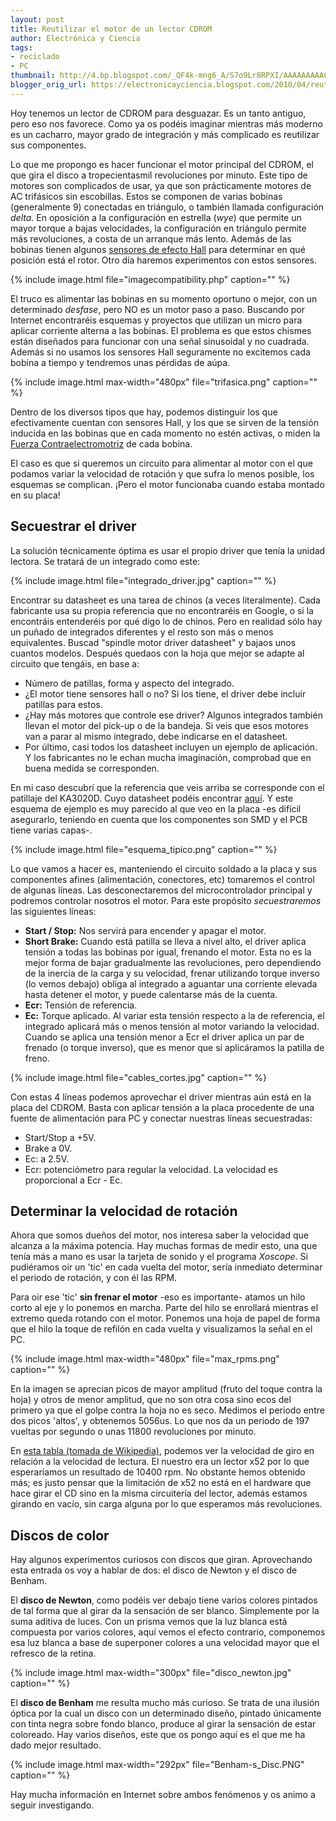 ```yaml
---
layout: post
title: Reutilizar el motor de un lector CDROM
author: Electrónica y Ciencia
tags:
- reciclado
- PC
thumbnail: http://4.bp.blogspot.com/_QF4k-mng6_A/S7o9Lr8RPXI/AAAAAAAAACQ/DSEexSvnRRI/s72-c/imagecompatibility.php
blogger_orig_url: https://electronicayciencia.blogspot.com/2010/04/reutilizar-el-motor-de-un-lector-cdrom.html
---
```


Hoy tenemos un lector de CDROM para desguazar. Es un tanto antiguo, pero eso nos favorece. Como ya os podéis imaginar mientras más moderno es un cacharro, mayor grado de integración y más complicado es reutilizar sus componentes.

Lo que me propongo es hacer funcionar el motor principal del CDROM, el que gira el disco a tropecientasmil revoluciones por minuto. Este tipo de motores son complicados de usar, ya que son prácticamente motores de AC trifásicos sin escobillas. Estos se componen de varias bobinas (generalmente 9) conectadas en triángulo, o también llamada configuración *delta*. En oposición a la configuración en estrella (*wye*) que permite un mayor torque a bajas velocidades, la configuración en triángulo permite más revoluciones, a costa de un arranque más lento. Además de las bobinas tienen algunos [sensores de efecto Hall](http://en.wikipedia.org/wiki/Hall_sensor) para determinar en qué posición está el rotor. Otro día haremos experimentos con estos sensores.

{% include image.html file="imagecompatibility.php" caption="" %}

El truco es alimentar las bobinas en su momento oportuno o mejor, con un determinado *desfase*, pero NO es un motor paso a paso. Buscando por Internet encontraréis esquemas y proyectos que utilizan un micro para aplicar corriente alterna a las bobinas. El problema es que estos chismes están diseñados para funcionar con una señal sinusoidal y no cuadrada. Además si no usamos los sensores Hall seguramente no excitemos cada bobina a tiempo y tendremos unas pérdidas de aúpa.

{% include image.html max-width="480px" file="trifasica.png" caption="" %}

Dentro de los diversos tipos que hay, podemos distinguir los que efectivamente cuentan con sensores Hall, y los que se sirven de la tensión inducida en las bobinas que en cada momento no estén activas, o miden la [Fuerza Contraelectromotriz](http://es.wikipedia.org/wiki/Fuerza_contraelectromotriz) de cada bobina.

El caso es que si queremos un circuito para alimentar al motor con el que podamos variar la velocidad de rotación y que sufra lo menos posible, los esquemas se complican. ¡Pero el motor funcionaba cuando estaba montado en su placa!

## Secuestrar el driver

La solución técnicamente óptima es usar el propio driver que tenía la unidad lectora. Se tratará de un integrado como este:

{% include image.html file="integrado_driver.jpg" caption="" %}

Encontrar su datasheet es una tarea de chinos (a veces literalmente). Cada fabricante usa su propia referencia que no encontraréis en Google, o si la encontráis entenderéis por qué digo lo de chinos. Pero en realidad sólo hay un puñado de integrados diferentes y el resto son más o menos equivalentes. Buscad "spindle motor driver datasheet" y bajaos unos cuantos modelos. Después quedaos con la hoja que mejor se adapte al circuito que tengáis, en base a:

- Número de patillas, forma y aspecto del integrado.
- ¿El motor tiene sensores hall o no? Si los tiene, el driver debe incluir patillas para estos.
- ¿Hay más motores que controle ese driver? Algunos integrados también llevan el motor del pick-up o de la bandeja. Si veis que esos motores van a parar al mismo integrado, debe indicarse en el datasheet.
- Por último, casi todos los datasheet incluyen un ejemplo de aplicación. Y los fabricantes no le echan mucha imaginación, comprobad que en buena medida se corresponden.

En mi caso descubrí que la referencia que veis arriba se corresponde con el patillaje del KA3020D. Cuyo datasheet podéis encontrar [aquí](http://sites.google.com/site/electronicayciencia/KA3020D-BA6869FP.pdf). Y este esquema de ejemplo es muy parecido al que veo en la placa -es difícil asegurarlo, teniendo en cuenta que los componentes son SMD y el PCB tiene varias capas-.

{% include image.html file="esquema_tipico.png" caption="" %}

Lo que vamos a hacer es, manteniendo el circuito soldado a la placa y sus componentes afines (alimentación, conectores, etc) tomaremos el control de algunas líneas. Las desconectaremos del microcontrolador principal y podremos controlar nosotros el motor. Para este propósito *secuestraremos* las siguientes líneas:

- **Start / Stop:** Nos servirá para encender y apagar el motor.
- **Short Brake:** Cuando está patilla se lleva a nivel alto, el driver aplica tensión a todas las bobinas por igual, frenando el motor. Esta no es la mejor forma de bajar gradualmente las revoluciones, pero  dependiendo de la inercia de la carga y su velocidad, frenar utilizando torque inverso (lo vemos debajo) obliga al integrado a aguantar una corriente elevada hasta detener el motor, y puede calentarse más de la cuenta.
- **Ecr:** Tensión de referencia.
- **Ec:** Torque aplicado. Al variar esta tensión respecto a la de referencia, el integrado aplicará más o menos tensión al motor variando la velocidad. Cuando se aplica una tensión menor a Ecr el driver aplica un par de frenado (o torque inverso), que es menor que si aplicáramos la patilla de freno.

{% include image.html file="cables_cortes.jpg" caption="" %}

Con estas 4 líneas podemos aprovechar el driver mientras aún está en la placa del CDROM. Basta con aplicar tensión a la placa procedente de una fuente de alimentación para PC y conectar nuestras líneas secuestradas:

- Start/Stop a +5V.
-  Brake a 0V.
- Ec: a 2.5V.
- Ecr: potenciómetro para regular la velocidad. La velocidad es proporcional a Ecr - Ec. 

## Determinar la velocidad de rotación

Ahora que somos dueños del motor, nos interesa saber la velocidad que alcanza a la máxima potencia. Hay muchas formas de medir esto, una que tenía más a mano es usar la tarjeta de sonido y el programa *Xoscope*. Si pudiéramos oír un 'tic' en cada vuelta del motor, sería inmediato determinar el periodo de rotación, y con él las RPM.

Para oir ese 'tic' **sin frenar el motor** -eso es importante- atamos un hilo corto al eje y lo ponemos en marcha. Parte del hilo se enrollará mientras el extremo queda rotando con el motor. Ponemos una hoja de papel de forma que el hilo la toque de refilón en cada vuelta y visualizamos la señal en el PC.

{% include image.html max-width="480px" file="max_rpms.png" caption="" %}

En la imagen se aprecian picos de mayor amplitud (fruto del toque contra la hoja) y otros de menor amplitud, que no son otra cosa sino ecos del primero ya que el golpe contra la hoja no es seco. Medimos el periodo entre dos picos 'altos', y obtenemos 5056us. Lo que nos da un periodo de 197 vueltas por segundo o unas 11800 revoluciones por minuto.

En [esta tabla (tomada de Wikipedia)](http://en.wikipedia.org/wiki/CD-ROM#Transfer_rates), podemos ver la velocidad de giro en relación a la velocidad de lectura. El nuestro era un lector x52 por lo que esperaríamos un resultado de 10400 rpm. No obstante hemos obtenido más; es justo pensar que la limitación de x52 no está en el hardware que hace girar el CD sino en la misma circuitería del lector, además estamos girando en vacío, sin carga alguna por lo que esperamos más revoluciones.

## Discos de color

Hay algunos experimentos curiosos con discos que giran. Aprovechando esta entrada os voy a hablar de dos: el disco de Newton y el disco de Benham.

El **disco de Newton**, como podéis ver debajo tiene varios colores pintados de tal forma que al girar da la sensación de ser blanco. Simplemente por la suma aditiva de luces. Con un prisma vemos que la luz blanca está compuesta por varios colores, aquí vemos el efecto contrario, componemos esa luz blanca a base de superponer colores a una velocidad mayor que el refresco de la retina.

{% include image.html max-width="300px" file="disco_newton.jpg" caption="" %}

El **disco de Benham** me resulta mucho más curioso. Se trata de una ilusión óptica por la cual un disco con un determinado diseño, pintado únicamente con tinta negra sobre fondo blanco, produce al girar la sensación de estar coloreado. Hay varios diseños, este que os pongo aquí es el que me ha dado mejor resultado.

{% include image.html max-width="292px" file="Benham-s_Disc.PNG" caption="" %}

Hay mucha información en Internet sobre ambos fenómenos y os animo a seguir investigando.

